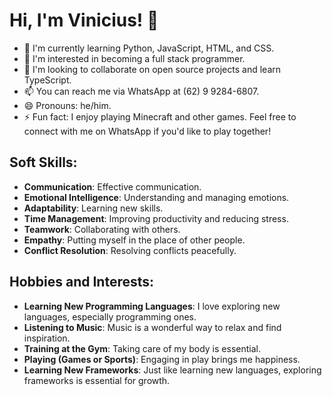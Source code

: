 # Hi, I'm Vinicius! 👋

- 🌱 I'm currently learning Python, JavaScript, HTML, and CSS.
- 👀 I'm interested in becoming a full stack programmer.
- 💞️ I'm looking to collaborate on open source projects and learn TypeScript.
- 📫 You can reach me via WhatsApp at (62) 9 9284-6807.
- 😄 Pronouns: he/him.
- ⚡ Fun fact: I enjoy playing Minecraft and other games. Feel free to connect with me on WhatsApp if you'd like to play together!

## Soft Skills:
- **Communication**: Effective communication.
- **Emotional Intelligence**: Understanding and managing emotions.
- **Adaptability**: Learning new skills.
- **Time Management**: Improving productivity and reducing stress.
- **Teamwork**: Collaborating with others.
- **Empathy**: Putting myself in the place of other people.
- **Conflict Resolution**: Resolving conflicts peacefully.

## Hobbies and Interests:
- **Learning New Programming Languages**: I love exploring new languages, especially programming ones.
- **Listening to Music**: Music is a wonderful way to relax and find inspiration.
- **Training at the Gym**: Taking care of my body is essential.
- **Playing (Games or Sports)**: Engaging in play brings me happiness.
- **Learning New Frameworks**: Just like learning new languages, exploring frameworks is essential for growth.
